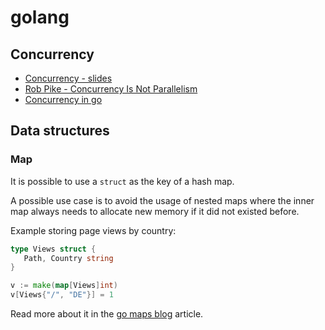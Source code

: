 # golang

## Concurrency

 - [Concurrency - slides](https://talks.golang.org/2012/concurrency.slide#1)
 - [Rob Pike - Concurrency Is Not Parallelism](https://vimeo.com/49718712)
 - [Concurrency in go](https://seancarpenter.io/posts/concurrency_in_go/)
 
 ## Data structures
 
 ### Map
 
 It is possible to use a `struct` as the key of a hash map.
 
 A possible use case is to avoid the usage of nested maps where the inner map always needs
 to allocate new memory if it did not existed before.
 
 Example storing page views by country:
 
 ```go
 type Views struct {
 	Path, Country string
 }

v := make(map[Views]int)
v[Views{"/", "DE"}] = 1
 ```
 
 Read more about it in the [go maps blog](https://blog.golang.org/maps) article.